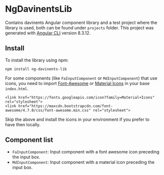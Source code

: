 # NgDavinentsLib

Contains davinents Angular component library and a test project where the library is used, both can be found under `projects` folder.
This project was generated with [Angular CLI](https://github.com/angular/angular-cli) version 8.3.12.

## Install

To install the library using npm:

```
npm install ng-davinents-lib
```

For some components (like `FaInputComponent` or `MdInputComponent`) that use icons, you need to import [Font-Awesome](https://fontawesome.com/icons?d=gallery) or [Material Icons](https://material.io/resources/icons/?style=baseline) in your base `index.html`.

```
<link href="https://fonts.googleapis.com/icon?family=Material+Icons" rel="stylesheet">
<link href="https://maxcdn.bootstrapcdn.com/font-awesome/4.7.0/css/font-awesome.min.css" rel="stylesheet">
```

Skip the above and install the icons in your environment if you prefer to have then locally.

## Component list

- `FaInputComponent`: Input component with a font awesome icon preceding the input box.
- `MdInputComponent`: Input component with a material icon preceding the input box.
